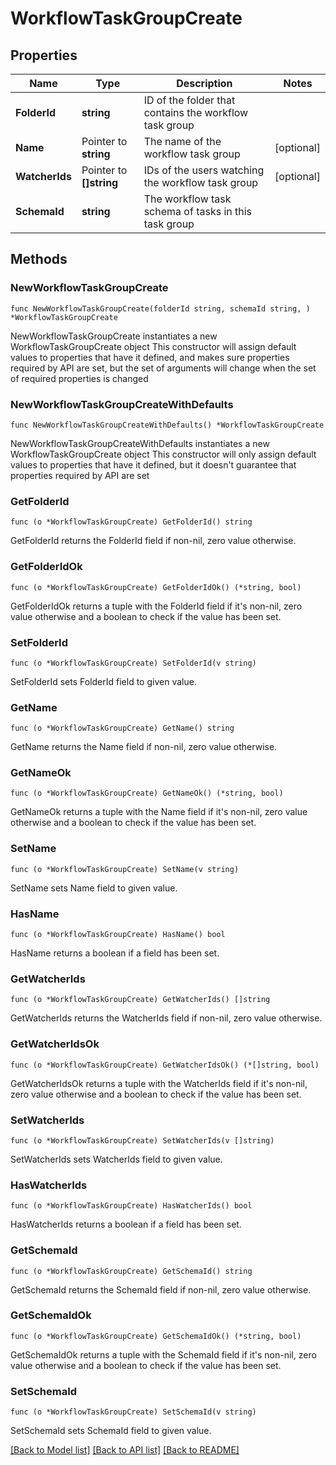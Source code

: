 # WorkflowTaskGroupCreate

## Properties

Name | Type | Description | Notes
------------ | ------------- | ------------- | -------------
**FolderId** | **string** | ID of the folder that contains the workflow task group | 
**Name** | Pointer to **string** | The name of the workflow task group | [optional] 
**WatcherIds** | Pointer to **[]string** | IDs of the users watching the workflow task group | [optional] 
**SchemaId** | **string** | The workflow task schema of tasks in this task group | 

## Methods

### NewWorkflowTaskGroupCreate

`func NewWorkflowTaskGroupCreate(folderId string, schemaId string, ) *WorkflowTaskGroupCreate`

NewWorkflowTaskGroupCreate instantiates a new WorkflowTaskGroupCreate object
This constructor will assign default values to properties that have it defined,
and makes sure properties required by API are set, but the set of arguments
will change when the set of required properties is changed

### NewWorkflowTaskGroupCreateWithDefaults

`func NewWorkflowTaskGroupCreateWithDefaults() *WorkflowTaskGroupCreate`

NewWorkflowTaskGroupCreateWithDefaults instantiates a new WorkflowTaskGroupCreate object
This constructor will only assign default values to properties that have it defined,
but it doesn't guarantee that properties required by API are set

### GetFolderId

`func (o *WorkflowTaskGroupCreate) GetFolderId() string`

GetFolderId returns the FolderId field if non-nil, zero value otherwise.

### GetFolderIdOk

`func (o *WorkflowTaskGroupCreate) GetFolderIdOk() (*string, bool)`

GetFolderIdOk returns a tuple with the FolderId field if it's non-nil, zero value otherwise
and a boolean to check if the value has been set.

### SetFolderId

`func (o *WorkflowTaskGroupCreate) SetFolderId(v string)`

SetFolderId sets FolderId field to given value.


### GetName

`func (o *WorkflowTaskGroupCreate) GetName() string`

GetName returns the Name field if non-nil, zero value otherwise.

### GetNameOk

`func (o *WorkflowTaskGroupCreate) GetNameOk() (*string, bool)`

GetNameOk returns a tuple with the Name field if it's non-nil, zero value otherwise
and a boolean to check if the value has been set.

### SetName

`func (o *WorkflowTaskGroupCreate) SetName(v string)`

SetName sets Name field to given value.

### HasName

`func (o *WorkflowTaskGroupCreate) HasName() bool`

HasName returns a boolean if a field has been set.

### GetWatcherIds

`func (o *WorkflowTaskGroupCreate) GetWatcherIds() []string`

GetWatcherIds returns the WatcherIds field if non-nil, zero value otherwise.

### GetWatcherIdsOk

`func (o *WorkflowTaskGroupCreate) GetWatcherIdsOk() (*[]string, bool)`

GetWatcherIdsOk returns a tuple with the WatcherIds field if it's non-nil, zero value otherwise
and a boolean to check if the value has been set.

### SetWatcherIds

`func (o *WorkflowTaskGroupCreate) SetWatcherIds(v []string)`

SetWatcherIds sets WatcherIds field to given value.

### HasWatcherIds

`func (o *WorkflowTaskGroupCreate) HasWatcherIds() bool`

HasWatcherIds returns a boolean if a field has been set.

### GetSchemaId

`func (o *WorkflowTaskGroupCreate) GetSchemaId() string`

GetSchemaId returns the SchemaId field if non-nil, zero value otherwise.

### GetSchemaIdOk

`func (o *WorkflowTaskGroupCreate) GetSchemaIdOk() (*string, bool)`

GetSchemaIdOk returns a tuple with the SchemaId field if it's non-nil, zero value otherwise
and a boolean to check if the value has been set.

### SetSchemaId

`func (o *WorkflowTaskGroupCreate) SetSchemaId(v string)`

SetSchemaId sets SchemaId field to given value.



[[Back to Model list]](../README.md#documentation-for-models) [[Back to API list]](../README.md#documentation-for-api-endpoints) [[Back to README]](../README.md)


